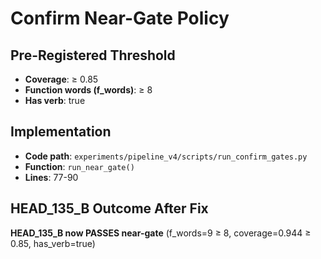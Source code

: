 # Confirm Near-Gate Policy

## Pre-Registered Threshold
- **Coverage**: ≥ 0.85
- **Function words (f_words)**: ≥ 8
- **Has verb**: true

## Implementation
- **Code path**: `experiments/pipeline_v4/scripts/run_confirm_gates.py`
- **Function**: `run_near_gate()`
- **Lines**: 77-90

## HEAD_135_B Outcome After Fix
**HEAD_135_B now PASSES near-gate** (f_words=9 ≥ 8, coverage=0.944 ≥ 0.85, has_verb=true)